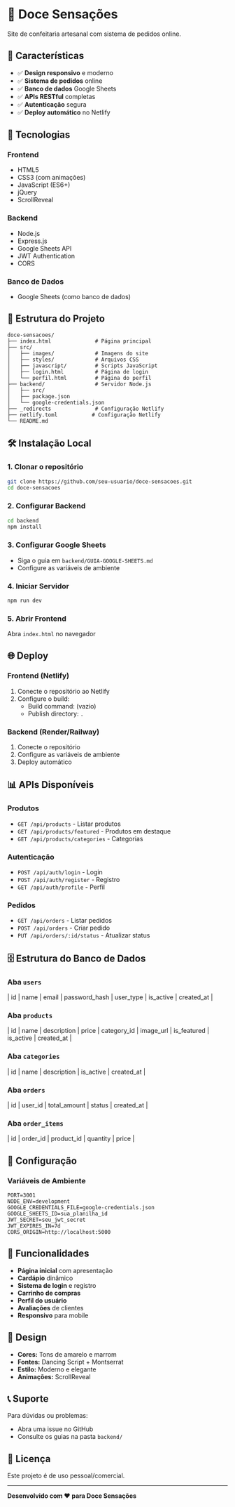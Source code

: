 # 🍰 Doce Sensações

Site de confeitaria artesanal com sistema de pedidos online.

## 🌟 **Características**

- ✅ **Design responsivo** e moderno
- ✅ **Sistema de pedidos** online
- ✅ **Banco de dados** Google Sheets
- ✅ **APIs RESTful** completas
- ✅ **Autenticação** segura
- ✅ **Deploy automático** no Netlify

## 🚀 **Tecnologias**

### **Frontend**
- HTML5
- CSS3 (com animações)
- JavaScript (ES6+)
- jQuery
- ScrollReveal

### **Backend**
- Node.js
- Express.js
- Google Sheets API
- JWT Authentication
- CORS

### **Banco de Dados**
- Google Sheets (como banco de dados)

## 📁 **Estrutura do Projeto**

```
doce-sensacoes/
├── index.html              # Página principal
├── src/
│   ├── images/             # Imagens do site
│   ├── styles/             # Arquivos CSS
│   ├── javascript/         # Scripts JavaScript
│   ├── login.html          # Página de login
│   └── perfil.html         # Página do perfil
├── backend/                # Servidor Node.js
│   ├── src/
│   ├── package.json
│   └── google-credentials.json
├── _redirects              # Configuração Netlify
├── netlify.toml           # Configuração Netlify
└── README.md
```

## 🛠️ **Instalação Local**

### **1. Clonar o repositório**
```bash
git clone https://github.com/seu-usuario/doce-sensacoes.git
cd doce-sensacoes
```

### **2. Configurar Backend**
```bash
cd backend
npm install
```

### **3. Configurar Google Sheets**
- Siga o guia em `backend/GUIA-GOOGLE-SHEETS.md`
- Configure as variáveis de ambiente

### **4. Iniciar Servidor**
```bash
npm run dev
```

### **5. Abrir Frontend**
Abra `index.html` no navegador

## 🌐 **Deploy**

### **Frontend (Netlify)**
1. Conecte o repositório ao Netlify
2. Configure o build:
   - Build command: (vazio)
   - Publish directory: `.`

### **Backend (Render/Railway)**
1. Conecte o repositório
2. Configure as variáveis de ambiente
3. Deploy automático

## 📊 **APIs Disponíveis**

### **Produtos**
- `GET /api/products` - Listar produtos
- `GET /api/products/featured` - Produtos em destaque
- `GET /api/products/categories` - Categorias

### **Autenticação**
- `POST /api/auth/login` - Login
- `POST /api/auth/register` - Registro
- `GET /api/auth/profile` - Perfil

### **Pedidos**
- `GET /api/orders` - Listar pedidos
- `POST /api/orders` - Criar pedido
- `PUT /api/orders/:id/status` - Atualizar status

## 🗄️ **Estrutura do Banco de Dados**

### **Aba `users`**
| id | name | email | password_hash | user_type | is_active | created_at |

### **Aba `products`**
| id | name | description | price | category_id | image_url | is_featured | is_active | created_at |

### **Aba `categories`**
| id | name | description | is_active | created_at |

### **Aba `orders`**
| id | user_id | total_amount | status | created_at |

### **Aba `order_items`**
| id | order_id | product_id | quantity | price |

## 🔧 **Configuração**

### **Variáveis de Ambiente**
```env
PORT=3001
NODE_ENV=development
GOOGLE_CREDENTIALS_FILE=google-credentials.json
GOOGLE_SHEETS_ID=sua_planilha_id
JWT_SECRET=seu_jwt_secret
JWT_EXPIRES_IN=7d
CORS_ORIGIN=http://localhost:5000
```

## 📱 **Funcionalidades**

- **Página inicial** com apresentação
- **Cardápio** dinâmico
- **Sistema de login** e registro
- **Carrinho de compras**
- **Perfil do usuário**
- **Avaliações** de clientes
- **Responsivo** para mobile

## 🎨 **Design**

- **Cores:** Tons de amarelo e marrom
- **Fontes:** Dancing Script + Montserrat
- **Estilo:** Moderno e elegante
- **Animações:** ScrollReveal

## 📞 **Suporte**

Para dúvidas ou problemas:
- Abra uma issue no GitHub
- Consulte os guias na pasta `backend/`

## 📄 **Licença**

Este projeto é de uso pessoal/comercial.

---

**Desenvolvido com ❤️ para Doce Sensações** 